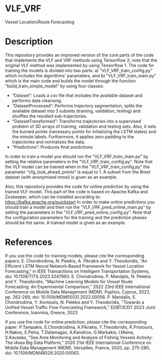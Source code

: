 # VLF_VRF
Vessel Location/Route Forecasting


# Description 

This repository provides an improved version of the core parts of the code that implements the VLF and VRF methods using Tensorflow 2; note that the original VLF method was implemented by using Tensorflow 1. The code for training the models is divided into two parts: a) "VLF_VRF_train_config.py" which includes the algorithms' parameters, and b) "VLF_VRF_train_main.py" which is the main code and builds the model through the function "build_train_simple_model" by using four classes: 
- “Dataset”: Loads a csv file that includes the available dataset and performs data cleansing.
- “DatasetProcessed”: Performs trajectory segmentation, splits the available dataset into 3 subsets (training, validation, testing) and shuffles the resulted sub-trajectories.
- “DatasetTransformed”: Transforms trajectories into a supervised problem of 3D arrays of training, validation and testing sets. Also, it sets the burned points (necessary points for initializing the LSTM states) and the minute labels. Furthermore, it applies zero padding to the trajectories and normalizes the data.
- “Predictions”: Produces final predictions

In order to train a model you should run the "VLF_VRF_train_main.py" by setting the relative parameters in the "VLF_VRF_train_config.py". Note that the VLF model can be trained when in the "VLF_VRF_train_config.py" the parameter "cfg_look_ahead_points" is equal to 1. A subset from the Brest dataset (with anonymised mmsi) is given as an example.

Also, this repository provides the code for online prediction by using the trained VLF model. This part of the code is based on Apache Kafka and Zookeeper, which can be installed according to: https://kafka.apache.org/quickstart
In order to make online predictions you should train a model and then run the "VLF_VRF_pred_online_main.py" by setting the parameters in the "VLF_VRF_pred_online_config.py". Note that the configuration parameters for the training and the prediction phases should be the same. A trained model is given as an example. 


# References

If you use the code for training models, please cite the corresponding papers:
E. Chondrodima, N. Pelekis, A. Pikrakis and Y. Theodoridis, "An Efficient LSTM Neural Network-Based Framework for Vessel Location Forecasting," in IEEE Transactions on Intelligent Transportation Systems, doi: 10.1109/TITS.2023.3247993.
E. Chondrodima, P. Mandalis, N. Pelekis and Y. Theodoridis, "Machine Learning Models for Vessel Route Forecasting: An Experimental Comparison," 2022 23rd IEEE International Conference on Mobile Data Management (MDM), Paphos, Cyprus, 2022, pp. 262-269, doi: 10.1109/MDM55031.2022.00056.
P. Mandalis, E. Chondrodima, Y. Kontoulis, N. Pelekis and Y. Theodoridis, "Towards a Unified Vessel Traffic Flow Forecasting Framework," EDBT/ICDT 2023 Joint Conference, Ioannina, Greece, 2023

If you use the code for online prediction, please cite the corresponding paper:
P.Tampakis, E.Chondrodima, A.Pikrakis, Y.Theodoridis, K.Pristouris, H.Nakos, E.Petra, T.Dalamagas, A.Kandiros, G.Markakis, I.Maina, S.Kavadas, "Sea Area Monitoring and Analysis of Fishing Vessels Activity: The i4sea Big Data Platform," 2020 21st IEEE International Conference on Mobile Data Management (MDM), Versailles, France, 2020, pp. 275-280, doi: 10.1109/MDM48529.2020.00063.


